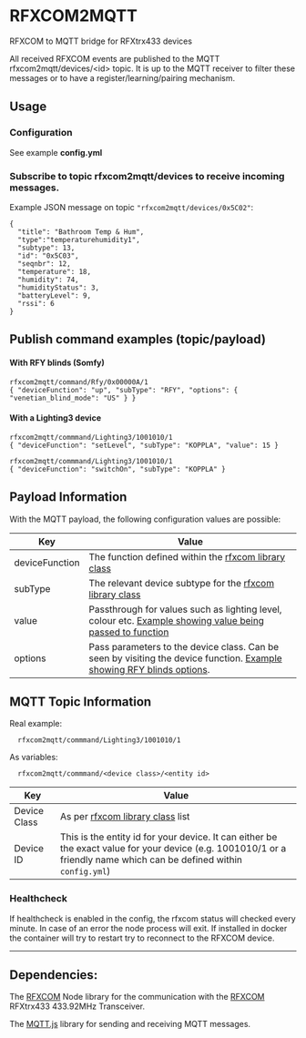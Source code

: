 # RFXCOM2MQTT
RFXCOM to MQTT bridge for RFXtrx433 devices

All received RFXCOM events are published to the MQTT rfxcom2mqtt/devices/\<id\> topic.
It is up to the MQTT receiver to filter these messages or to have a register/learning/pairing mechanism.

## Usage

### Configuration

See example **config.yml**


### Subscribe to topic **rfxcom2mqtt/devices** to receive incoming messages.

Example JSON message on topic `"rfxcom2mqtt/devices/0x5C02"`:

    {
      "title": "Bathroom Temp & Hum",
      "type":"temperaturehumidity1",
      "subtype": 13,
      "id": "0x5C03",
      "seqnbr": 12,
      "temperature": 18,
      "humidity": 74,
      "humidityStatus": 3,
      "batteryLevel": 9,
      "rssi": 6
    }

## Publish command examples (topic/payload)

#### With RFY blinds (Somfy)
    rfxcom2mqtt/command/Rfy/0x00000A/1
    { "deviceFunction": "up", "subType": "RFY", "options": { "venetian_blind_mode": "US" } }

#### With a Lighting3 device
    rfxcom2mqtt/commmand/Lighting3/1001010/1
    { "deviceFunction": "setLevel", "subType": "KOPPLA", "value": 15 }

    rfxcom2mqtt/commmand/Lighting3/1001010/1
    { "deviceFunction": "switchOn", "subType": "KOPPLA" }


## Payload Information
With the MQTT payload, the following configuration values are possible:

| Key | Value |
| --- | ----------- |
| deviceFunction | The function defined within the [rfxcom library class](https://github.com/rfxcom/node-rfxcom/blob/master/DeviceCommands.md) |
| subType | The relevant device subtype for the [rfxcom library class](https://github.com/rfxcom/node-rfxcom/blob/master/DeviceCommands.md) |
| value | Passthrough for values such as lighting level, colour etc. [Example showing value being passed to function](https://github.com/rfxcom/node-rfxcom/blob/master/lib/lighting3.js#L75) |
| options | Pass parameters to the device class. Can be seen by visiting the device function. [Example showing RFY blinds options](https://github.com/rfxcom/node-rfxcom/blob/master/lib/rfy.js). |

## MQTT Topic Information
Real example:

      rfxcom2mqtt/commmand/Lighting3/1001010/1

As variables:

      rfxcom2mqtt/commmand/<device class>/<entity id>


| Key | Value |
| --- | ----------- |
| Device Class | As per [rfxcom library class](https://github.com/rfxcom/node-rfxcom/blob/master/DeviceCommands.md) list
| Device ID | This is the entity id for your device. It can either be the exact value for your device (e.g. 1001010/1 or a friendly name which can be defined within `config.yml`) |

### Healthcheck

If healthcheck is enabled in the config, the rfxcom status will checked every minute.
In case of an error the node process will exit.
If installed in docker the container will try to restart try to reconnect to the RFXCOM device.

----

## Dependencies:

The [RFXCOM](https://github.com/rfxcom/node-rfxcom) Node library for the communication with the [RFXCOM](http://www.rfxcom.com) RFXtrx433 433.92MHz Transceiver.

The [MQTT.js](https://github.com/mqttjs/MQTT.js) library for sending and receiving MQTT messages.
